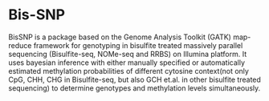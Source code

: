 # Bis-SNP

BisSNP is a package based on the Genome Analysis Toolkit (GATK) map-reduce framework for genotyping in bisulfite treated massively parallel sequencing (Bisulfite-seq, NOMe-seq and RRBS) on Illumina platform. It uses bayesian inference with either manually specified or automatically estimated methylation probabilities of different cytosine context(not only CpG, CHH, CHG in Bisulfite-seq, but also GCH et.al. in other bisulfite treated sequencing) to determine genotypes and methylation levels simultaneously.
